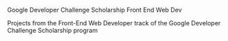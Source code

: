 Google Developer Challenge Scholarship Front End Web Dev

Projects from the Front-End Web Developer track of the Google Developer Challenge Scholarship program
